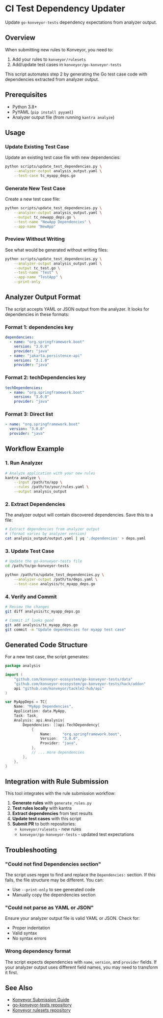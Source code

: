 # CI Test Dependency Updater

Update `go-konveyor-tests` dependency expectations from analyzer output.

## Overview

When submitting new rules to Konveyor, you need to:
1. Add your rules to `konveyor/rulesets`
2. Add/update test cases in `konveyor/go-konveyor-tests`

This script automates step 2 by generating the Go test case code with dependencies extracted from analyzer output.

## Prerequisites

- Python 3.8+
- PyYAML (`pip install pyyaml`)
- Analyzer output file (from running `kantra analyze`)

## Usage

### Update Existing Test Case

Update an existing test case file with new dependencies:

```bash
python scripts/update_test_dependencies.py \
    --analyzer-output analysis_output.yaml \
    --test-case tc_myapp_deps.go
```

### Generate New Test Case

Create a new test case file:

```bash
python scripts/update_test_dependencies.py \
    --analyzer-output analysis_output.yaml \
    --output tc_newapp_deps.go \
    --test-name "NewApp Dependencies" \
    --app-name "NewApp"
```

### Preview Without Writing

See what would be generated without writing files:

```bash
python scripts/update_test_dependencies.py \
    --analyzer-output analysis_output.yaml \
    --output tc_test.go \
    --test-name "Test" \
    --app-name "TestApp" \
    --print-only
```

## Analyzer Output Format

The script accepts YAML or JSON output from the analyzer. It looks for dependencies in these formats:

### Format 1: dependencies key
```yaml
dependencies:
  - name: "org.springframework.boot"
    version: "3.0.0"
    provider: "java"
  - name: "jakarta.persistence-api"
    version: "3.1.0"
    provider: "java"
```

### Format 2: techDependencies key
```yaml
techDependencies:
  - name: "org.springframework.boot"
    version: "3.0.0"
    provider: "java"
```

### Format 3: Direct list
```yaml
- name: "org.springframework.boot"
  version: "3.0.0"
  provider: "java"
```

## Workflow Example

### 1. Run Analyzer

```bash
# Analyze application with your new rules
kantra analyze \
    --input /path/to/app \
    --rules /path/to/your/rules.yaml \
    --output analysis_output
```

### 2. Extract Dependencies

The analyzer output will contain discovered dependencies. Save this to a file:

```bash
# Extract dependencies from analyzer output
# (format varies by analyzer version)
cat analysis_output/output.yaml | yq '.dependencies' > deps.yaml
```

### 3. Update Test Case

```bash
# Update the go-konveyor-tests file
cd /path/to/go-konveyor-tests

python /path/to/update_test_dependencies.py \
    --analyzer-output /path/to/deps.yaml \
    --test-case analysis/tc_myapp_deps.go
```

### 4. Verify and Commit

```bash
# Review the changes
git diff analysis/tc_myapp_deps.go

# Commit if looks good
git add analysis/tc_myapp_deps.go
git commit -m "Update dependencies for myapp test case"
```

## Generated Code Structure

For a new test case, the script generates:

```go
package analysis

import (
	"github.com/konveyor-ecosystem/go-konveyor-tests/data"
	"github.com/konveyor-ecosystem/go-konveyor-tests/hack/addon"
	api "github.com/konveyor/tackle2-hub/api"
)

var MyAppDeps = TC{
	Name: "MyApp Dependencies",
	Application: data.MyApp,
	Task: Task,
	Analysis: api.Analysis{
		Dependencies: []api.TechDependency{
			{
				Name:     "org.springframework.boot",
				Version:  "3.0.0",
				Provider: "java",
			},
			// ... more dependencies
		},
	},
}
```

## Integration with Rule Submission

This tool integrates with the rule submission workflow:

1. **Generate rules** with `generate_rules.py`
2. **Test rules locally** with kantra
3. **Extract dependencies** from test results
4. **Update test cases** with this script
5. **Submit PR** to both repositories:
   - `konveyor/rulesets` - new rules
   - `konveyor/go-konveyor-tests` - updated test expectations

## Troubleshooting

### "Could not find Dependencies section"

The script uses regex to find and replace the `Dependencies:` section. If this fails, the file structure may be different. You can:
- Use `--print-only` to see generated code
- Manually copy the dependencies section

### "Could not parse as YAML or JSON"

Ensure your analyzer output file is valid YAML or JSON. Check for:
- Proper indentation
- Valid syntax
- No syntax errors

### Wrong dependency format

The script expects dependencies with `name`, `version`, and `provider` fields. If your analyzer output uses different field names, you may need to transform it first.

## See Also

- [Konveyor Submission Guide](konveyor-submission-guide.md)
- [go-konveyor-tests repository](https://github.com/konveyor/go-konveyor-tests)
- [Konveyor rulesets repository](https://github.com/konveyor/rulesets)
